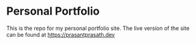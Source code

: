 # Personal Portfolio

This is the repo for my personal portfolio site. The live version of the site can be found at https://prasantprasath.dev

